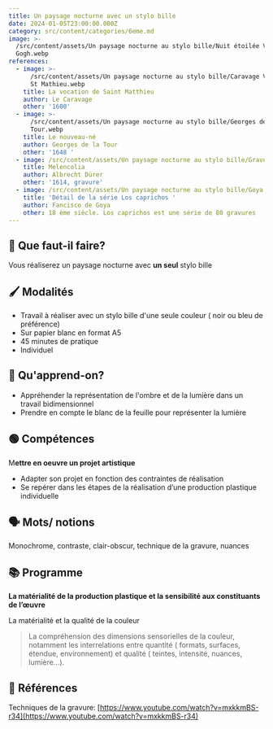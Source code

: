 ```yaml
---
title: Un paysage nocturne avec un stylo bille
date: 2024-01-05T23:00:00.000Z
category: src/content/categories/6eme.md
image: >-
  /src/content/assets/Un paysage nocturne au stylo bille/Nuit étoilée Van
  Gogh.webp
references:
  - image: >-
      /src/content/assets/Un paysage nocturne au stylo bille/Caravage Vocation
      St Mathieu.webp
    title: La vocation de Saint Matthieu
    author: Le Caravage
    other: '1600'
  - image: >-
      /src/content/assets/Un paysage nocturne au stylo bille/Georges de la
      Tour.webp
    title: Le nouveau-né
    author: Georges de la Tour
    other: '1648 '
  - image: /src/content/assets/Un paysage nocturne au stylo bille/Gravure Dürer.webp
    title: Melencolia
    author: Albrecht Dürer
    other: '1614, gravure'
  - image: /src/content/assets/Un paysage nocturne au stylo bille/Goya.webp
    title: 'Détail de la série Los caprichos '
    author: Fancisco de Goya
    other: 18 ème siècle. Los caprichos est une série de 80 gravures
---
```


## 🤔 Que faut-il faire?

Vous réaliserez un paysage nocturne avec **un seul** stylo bille

## 🖌 Modalités

* Travail à réaliser avec un stylo bille d'une seule couleur ( noir ou bleu de préférence)
* Sur papier blanc en format A5
* 45 minutes de pratique
* Individuel

## 📝 Qu'apprend-on?

* Appréhender la représentation de l'ombre et de la lumière dans un travail bidimensionnel
* Prendre en compte le blanc de la feuille pour représenter la lumière

## 🟢 Compétences

M**ettre en oeuvre un projet artistique**

* Adapter son projet en fonction des contraintes de réalisation
* Se repérer dans les étapes de la réalisation d’une production plastique individuelle

## 🗣 Mots/ notions

Monochrome, contraste, clair-obscur, technique de la gravure, nuances

## 📚 Programme

**La matérialité de la production plastique et la sensibilité aux constituants de l’œuvre**

La matérialité et la qualité de la couleur

> La compréhension des dimensions sensorielles de la couleur, notamment les interrelations entre quantité ( formats, surfaces, étendue, environnement) et qualité ( teintes, intensité, nuances, lumière...).

## 👀 Références

Techniques de la gravure: [https://www.youtube.com/watch?v=mxkkmBS-r34](https://www.youtube.com/watch?v=mxkkmBS-r34)
